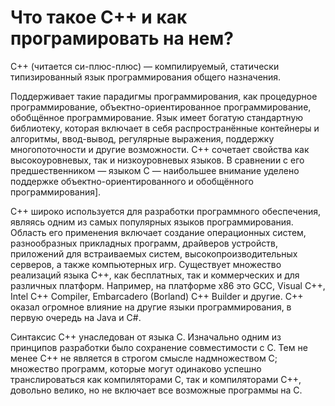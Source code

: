 # Что такое C++ и как програмировать на нем?
 C++ (читается си-плюс-плюс) — компилируемый, статически типизированный язык программирования общего назначения. 
 
 Поддерживает такие парадигмы программирования, как процедурное программирование, объектно-ориентированное программирование, обобщённое программирование. Язык имеет богатую стандартную библиотеку, которая включает в себя распространённые контейнеры и алгоритмы, ввод-вывод, регулярные выражения, поддержку многопоточности и другие возможности. C++ сочетает свойства как высокоуровневых, так и низкоуровневых языков. В сравнении с его предшественником — языком C — наибольшее внимание уделено поддержке объектно-ориентированного и обобщённого программирования]. 
 
 C++ широко используется для разработки программного обеспечения, являясь одним из самых популярных языков программирования. Область его применения включает создание операционных систем, разнообразных прикладных программ, драйверов устройств, приложений для встраиваемых систем, высокопроизводительных серверов, а также компьютерных игр. Существует множество реализаций языка C++, как бесплатных, так и коммерческих и для различных платформ. Например, на платформе x86 это GCC, Visual C++, Intel C++ Compiler, Embarcadero (Borland) C++ Builder и другие. C++ оказал огромное влияние на другие языки программирования, в первую очередь на Java и C#. 
 
 Синтаксис C++ унаследован от языка C. Изначально одним из принципов разработки было сохранение совместимости с C. Тем не менее C++ не является в строгом смысле надмножеством C; множество программ, которые могут одинаково успешно транслироваться как компиляторами C, так и компиляторами C++, довольно велико, но не включает все возможные программы на C. 
